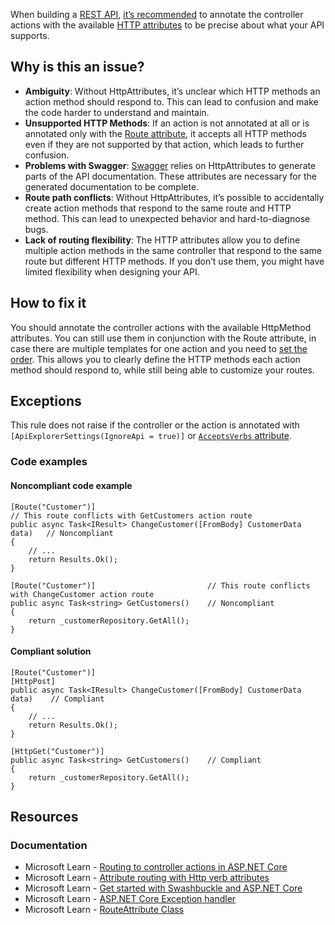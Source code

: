 When building a [REST API](https://learn.microsoft.com/en-us/aspnet/core/tutorials/first-web-api), [it’s
recommended](https://learn.microsoft.com/en-us/aspnet/core/mvc/controllers/routing?view=aspnetcore-8.0#attribute-routing-with-http-verb-attributes) to annotate the controller actions with the available [HTTP attributes](https://learn.microsoft.com/en-us/dotnet/api/microsoft.aspnetcore.mvc.routing.httpmethodattribute) to be precise about what
your API supports.

## Why is this an issue?

- **Ambiguity**: Without HttpAttributes, it’s unclear which HTTP methods an action method should respond to. This can lead to
  confusion and make the code harder to understand and maintain.
- **Unsupported HTTP Methods**: If an action is not annotated at all or is annotated only with the [Route attribute](https://learn.microsoft.com/en-us/dotnet/api/microsoft.aspnetcore.mvc.routeattribute), it accepts all HTTP methods even if
  they are not supported by that action, which leads to further confusion.
- **Problems with Swagger**: [Swagger](https://learn.microsoft.com/en-us/aspnet/core/tutorials/web-api-help-pages-using-swagger) relies on HttpAttributes to generate
  parts of the API documentation. These attributes are necessary for the generated documentation to be complete.
- **Route path conflicts**: Without HttpAttributes, it’s possible to accidentally create action methods that respond to the same
  route and HTTP method. This can lead to unexpected behavior and hard-to-diagnose bugs.
- **Lack of routing flexibility**: The HTTP attributes allow you to define multiple action methods in the same controller that
  respond to the same route but different HTTP methods. If you don’t use them, you might have limited flexibility when designing your API.

## How to fix it

You should annotate the controller actions with the available HttpMethod attributes. You can still use them in conjunction with the Route
attribute, in case there are multiple templates for one action and you need to [set the order](https://learn.microsoft.com/en-us/dotnet/api/microsoft.aspnetcore.mvc.routeattribute.order?view=aspnetcore-8.0). This allows
you to clearly define the HTTP methods each action method should respond to, while still being able to customize your routes.

## Exceptions

This rule does not raise if the controller or the action is annotated with `[ApiExplorerSettings(IgnoreApi =
true)]` or [`AcceptsVerbs`
attribute](https://learn.microsoft.com/en-us/dotnet/api/microsoft.aspnetcore.mvc.acceptverbsattribute).

### Code examples

#### Noncompliant code example

    [Route("Customer")]                                                        // This route conflicts with GetCustomers action route
    public async Task<IResult> ChangeCustomer([FromBody] CustomerData data)   // Noncompliant
    {
        // ...
        return Results.Ok();
    }
    
    [Route("Customer")]                         // This route conflicts with ChangeCustomer action route
    public async Task<string> GetCustomers()    // Noncompliant
    {
        return _customerRepository.GetAll();
    }

#### Compliant solution

    [Route("Customer")]
    [HttpPost]
    public async Task<IResult> ChangeCustomer([FromBody] CustomerData data)    // Compliant
    {
        // ...
        return Results.Ok();
    }
    
    [HttpGet("Customer")]
    public async Task<string> GetCustomers()    // Compliant
    {
        return _customerRepository.GetAll();
    }

## Resources

### Documentation

- Microsoft Learn - [Routing to controller actions in ASP.NET
  Core](https://learn.microsoft.com/en-us/aspnet/core/mvc/controllers/routing)
- Microsoft Learn - [Attribute routing with Http
  verb attributes](https://learn.microsoft.com/en-us/aspnet/core/mvc/controllers/routing#attribute-routing-with-http-verb-attributes)
- Microsoft Learn - [Get started with
  Swashbuckle and ASP.NET Core](https://learn.microsoft.com/en-us/aspnet/core/tutorials/getting-started-with-swashbuckle)
- Microsoft Learn - [ASP.NET Core Exception
  handler](https://learn.microsoft.com/en-us/aspnet/core/web-api/handle-errors#exception-handler)
- Microsoft Learn - [RouteAttribute Class](https://learn.microsoft.com/en-us/dotnet/api/microsoft.aspnetcore.mvc.routeattribute)